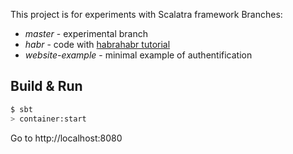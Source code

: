 This project is for experiments with Scalatra framework
Branches:
- *master* - experimental branch
- *habr* - code with [habrahabr tutorial](http://habrahabr.ru/post/262603/)
- *website-example* - minimal example of authentification

## Build & Run ##

```sh
$ sbt
> container:start
```

Go to http://localhost:8080

